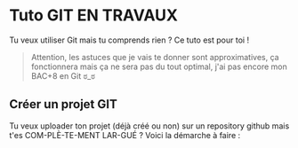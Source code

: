 # Tuto GIT **EN TRAVAUX**

Tu veux utiliser Git mais tu comprends rien ? Ce tuto est pour toi !

> Attention, les astuces que je vais te donner sont approximatives, ça fonctionnera mais ça ne sera pas du tout optimal, j'ai pas encore mon BAC+8 en Git ಠ_ಠ

## Créer un projet GIT

Tu veux uploader ton projet (déjà créé ou non) sur un repository github mais t'es COM-PLÈ-TE-MENT LAR-GUÉ ? Voici la démarche à faire :